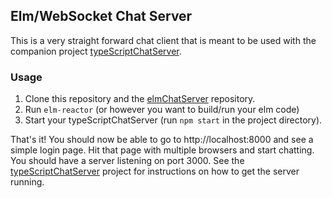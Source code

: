 ## Elm/WebSocket Chat Server ##

This is a very straight forward chat client that is meant to be
used with the companion project [typeScriptChatServer](https://github.com/nprice1/typeScriptChatServer).

### Usage ###

1. Clone this repository and the [elmChatServer](https://github.com/nprice1/typeScriptChatServer) repository.
2. Run `elm-reactor` (or however you want to build/run your elm code)
3. Start your typeScriptChatServer (run `npm start` in the project directory).

That's it! You should now be able to go to http://localhost:8000 and see a simple login page. Hit that page with multiple browsers and start chatting. You should have a server listening on port 3000. See the [typeScriptChatServer](https://github.com/nprice1/typeScriptChatServer)
project for instructions on how to get the server running.
